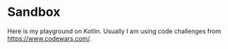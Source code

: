 # Sandbox

Here is my playground on Kotlin. Usually I am using code challenges from https://www.codewars.com/.

